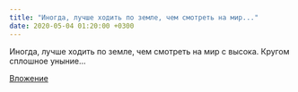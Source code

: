 ```yaml
---
title: "Иногда, лучше ходить по земле, чем смотреть на мир..."
date: 2020-05-04 01:20:00 +0300
---
```


Иногда, лучше ходить по земле, чем смотреть на мир с высока. Кругом сплошное уныние...

[Вложение](/assets/vk_photos/2/_bl59Xi4P8w.jpg)

